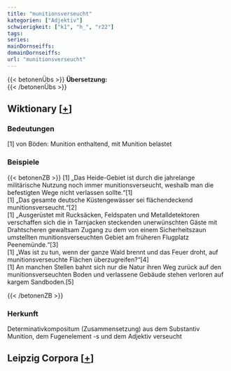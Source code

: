 ```yaml
---
title: "munitionsverseucht"
kategorien: ["Adjektiv"]
schwierigkeit: ["k1", "h_", "r22"]
tags:
series:
mainDornseiffs:
domainDornseiffs:
url: "munitionsverseucht"
---
```


{{< betonenÜbs >}}
**Übersetzung:**  
{{< /betonenÜbs >}}

## Wiktionary [[+](https://de.wiktionary.org/wiki/munitionsverseucht)]

### Bedeutungen
[1] von Böden: Munition enthaltend, mit Munition belastet  

### Beispiele
{{< betonenZB >}}
[1] „Das Heide-Gebiet ist durch die jahrelange militärische Nutzung noch immer munitionsverseucht, weshalb man die befestigten Wege nicht verlassen sollte.“[1]  
[1] „Das gesamte deutsche Küstengewässer sei flächendeckend munitionsverseucht.“[2]  
[1] „Ausgerüstet mit Rucksäcken, Feldspaten und Metalldetektoren verschaffen sich die in Tarnjacken steckenden unerwünschten Gäste mit Drahtscheren gewaltsam Zugang zu dem von einem Sicherheitszaun umstellten munitionsverseuchten Gebiet am früheren Flugplatz Peenemünde.“[3]  
[1] „Was ist zu tun, wenn der ganze Wald brennt und das Feuer droht, auf munitionsverseuchte Flächen überzugreifen?“[4]  
[1] An manchen Stellen bahnt sich nur die Natur ihren Weg zurück auf den munitionsverseuchten Boden und verlassene Gebäude stehen verloren auf kargem Sandboden.[5]  

{{< /betonenZB >}}
### Herkunft
Determinativkompositum (Zusammensetzung) aus dem Substantiv Munition, dem Fugenelement -s und dem Adjektiv verseucht  


## Leipzig Corpora [[+](https://corpora.uni-leipzig.de/en/res?word=munitionsverseucht&corpusId=deu_newscrawl-public_2018)]

